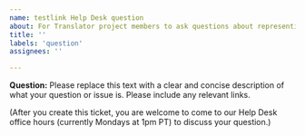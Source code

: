 ```yaml
---
name: testlink Help Desk question
about: For Translator project members to ask questions about representing their data or knowledge using the testlink Model
title: ''
labels: 'question'
assignees: ''

---
```


**Question:**
Please replace this text with a clear and concise description of what your question or issue is. Please include any relevant links.

(After you create this ticket, you are welcome to come to our Help Desk office hours (currently Mondays at 1pm PT) to discuss your question.)
